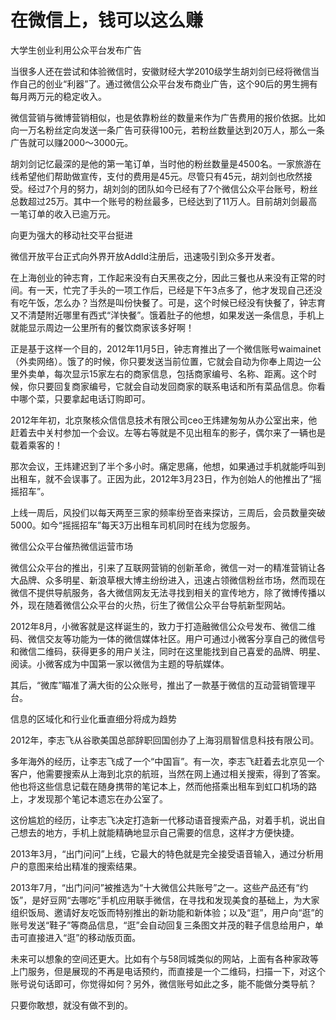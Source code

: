 # 在微信上，钱可以这么赚

大学生创业利用公众平台发布广告 

当很多人还在尝试和体验微信时，安徽财经大学2010级学生胡刘剑已经将微信当作自己的创业“利器”了。通过微信公众平台发布商业广告，这个90后的男生拥有每月两万元的稳定收入。 

微信营销与微博营销相似，也是依靠粉丝的数量来作为广告费用的报价依据。比如向一万名粉丝定向发送一条广告可获得100元，若粉丝数量达到20万人，那么一条广告就可以赚2000～3000元。 

胡刘剑记忆最深的是他的第一笔订单，当时他的粉丝数量是4500名。一家旅游在线希望他们帮助做宣传，支付的费用是45元。尽管只有45元，胡刘剑也欣然接受。经过7个月的努力，胡刘剑的团队如今已经有了7个微信公众平台账号，粉丝总数超过25万。其中一个账号的粉丝最多，已经达到了11万人。目前胡刘剑最高一笔订单的收入已逾万元。 

向更为强大的移动社交平台挺进 

微信开放平台正式向外界开放AddId注册后，迅速吸引到众多开发者。 

在上海创业的钟志育，工作起来没有白天黑夜之分，因此三餐也从来没有正常的时间。有一天，忙完了手头的一项工作后，已经是下午3点多了，他才发现自己还没有吃午饭，怎么办？当然是叫份快餐了。可是，这个时候已经没有快餐了，钟志育又不清楚附近哪里有西式“洋快餐”。饿着肚子的他想，如果发送一条信息，手机上就能显示周边一公里所有的餐饮商家该多好啊！ 

正是基于这样一个目的，2012年11月5日，钟志育推出了一个微信账号waimainet（外卖网络）。饿了的时候，你只要发送当前位置，它就会自动为你奉上周边一公里外卖单，每次显示15家左右的商家信息，包括商家编号、名称、距离。这个时候，你只要回复商家编号，它就会自动发回商家的联系电话和所有菜品信息。你看中哪个菜，只要拿起电话订购即可。 

2012年年初，北京聚核众信信息技术有限公司ceo王炜建匆匆从办公室出来，他赶着去中关村参加一个会议。左等右等就是不见出租车的影子，偶尔来了一辆也是载着乘客的！ 

那次会议，王炜建迟到了半个多小时。痛定思痛，他想，如果通过手机就能呼叫到出租车，就不会误事了。正因为此，2012年3月23日，作为创始人的他推出了“摇摇招车”。 

上线一周后，风投们以每天两至三家的频率纷至沓来探访，三周后，会员数量突破5000。如今“摇摇招车”每天3万出租车司机同时在线为您服务。 

微信公众平台催热微信运营市场 

微信公众平台的推出，引来了互联网营销的创新革命，微信一对一的精准营销让各大品牌、众多明星、新浪草根大博主纷纷进入，迅速占领微信粉丝市场，然而现在微信不提供导航服务，各大微信网友无法寻找到相关的宣传地方，除了微博传播以外，现在随着微信公众平台的火热，衍生了微信公众平台导航新型网站。 

2012年8月，小微客就是这样诞生的，致力于打造融微信公众号发布、微信二维码、微信交友等功能为一体的微信媒体社区。用户可通过小微客分享自己的微信号和微信二维码，获得更多的用户关注，同时在这里能找到自己喜爱的品牌、明星、阅读。小微客成为中国第一家以微信为主题的导航媒体。 

其后，“微库”瞄准了满大街的公众账号，推出了一款基于微信的互动营销管理平台。 

信息的区域化和行业化垂直细分将成为趋势 

2012年，李志飞从谷歌美国总部辞职回国创办了上海羽扇智信息科技有限公司。 

多年海外的经历，让李志飞成了一个“中国盲”。有一次，李志飞赶着去北京见一个客户，他需要搜索从上海到北京的航班，当然在网上通过相关搜索，得到了答案。他也将这些信息记载在随身携带的笔记本上，然而他搭乘出租车到虹口机场的路上，才发现那个笔记本遗忘在办公室了。 

这份尴尬的经历，让李志飞决定打造新一代移动语音搜索产品，对着手机，说出自己想去的地方，手机上就能精确地显示自己需要的信息，这样才方便快捷。 

2013年3月，“出门问问”上线，它最大的特色就是完全接受语音输入，通过分析用户的意图来给出精准的搜索结果。 

2013年7月，“出门问问”被推选为“十大微信公共账号”之一。这些产品还有“约饭”，是好豆网“去哪吃”手机应用联手微信，在寻找和发现美食的基础上，为大家组织饭局、邀请好友吃饭而特别推出的新功能和新体验；以及“逛”，用户向“逛”的账号发送“鞋子”等商品信息，“逛”会自动回复三条图文并茂的鞋子信息给用户，单击可直接进入“逛”的移动版页面。 

未来可以想象的空间还更大。比如有个与58同城类似的网站，上面有各种家政等上门服务，但是展现的不再是电话预约，而直接是一个二维码，扫描一下，对这个账号说句话即可，你觉得如何？另外，微信账号如此之多，能不能做分类导航？ 

只要你敢想，就没有做不到的。